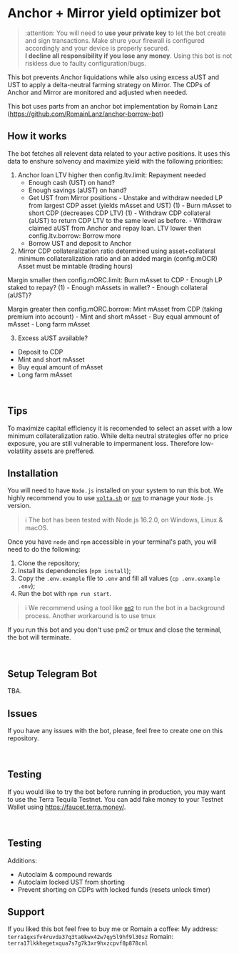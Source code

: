 # Anchor + Mirror yield optimizer bot

> :attention: You will need to **use your private key** to let the bot create and sign transactions. Make shure your firewall is configured accordingly and your device is properly secured.  
> **I decline all responsibility if you lose any money**. Using this bot is not riskless due to faulty configuration/bugs.

This bot prevents Anchor liquidations while also using excess aUST and UST to apply a delta-neutral farming strategy on Mirror.
The CDPs of Anchor and Mirror are monitored and adjusted when needed.

This bot uses parts from an anchor bot implementation by Romain Lanz (https://github.com/RomainLanz/anchor-borrow-bot)
<br />

## How it works

The bot fetches all relevent data related to your active positions.
It uses this data to enshure solvency and maximize yield with the following priorities:

1. Anchor loan
   LTV higher then config.ltv.limit: Repayment needed
   - Enough cash (UST) on hand?
   - Enough savings (aUST) on hand?
   - Get UST from Mirror positions - Unstake and withdraw needed LP from largest CDP asset (yields mAsset and UST) (1) - Burn mAsset to short CDP (decreases CDP LTV) (1) - Withdraw CDP collateral (aUST) to return CDP LTV to the same level as before. - Withdraw claimed aUST from Anchor and repay loan.
     LTV lower then config.ltv.borrow: Borrow more
   - Borrow UST and deposit to Anchor
2. Mirror CDP
   collateralization ratio determined using asset+collateral minimum collateralization ratio and an added margin (config.mOCR)
   Asset must be mintable (trading hours)

Margin smaller then config.mORC.limit: Burn mAsset to CDP - Enough LP staked to repay? (1) - Enough mAssets in wallet? - Enough collateral (aUST)?

Margin greater then config.mORC.borrow: Mint mAsset from CDP (taking premium into account) - Mint and short mAsset - Buy equal ammount of mAsset - Long farm mAsset

3. Excess aUST available?

- Deposit to CDP
- Mint and short mAsset
- Buy equal amount of mAsset
- Long farm mAsset

<br />

## Tips

To maximize capital efficiency it is recomended to select an asset with a low minimum collateralization ratio. While delta neutral strategies offer no price exposure, you are still vulnerable to impermanent loss. Therefore low-volatility assets are preffered.

## Installation

You will need to have `Node.js` installed on your system to run this bot.
We highly recommend you to use [`volta.sh`](https://volta.sh/) or [`nvm`](https://github.com/nvm-sh/nvm) to manage your `Node.js` version.

> :information_source: The bot has been tested with Node.js 16.2.0, on Windows, Linux & macOS.

Once you have `node` and `npm` accessible in your terminal's path, you will need to do the following:

1. Clone the repository;
2. Install its dependencies (`npm install`);
3. Copy the `.env.example` file to `.env` and fill all values (`cp .env.example .env`);
4. Run the bot with `npm run start`.

> :information_source: We recommend using a tool like [`pm2`](https://github.com/Unitech/pm2) to run the bot in a background process.
> Another workaround is to use tmux

If you run this bot and you don't use pm2 or tmux and close the terminal, the bot will terminate.

<br />

## Setup Telegram Bot

TBA.

## Issues

If you have any issues with the bot, please, feel free to create one on this repository.

<br />

## Testing

If you would like to try the bot before running in production, you may want to use the Terra Tequila Testnet.
You can add fake money to your Testnet Wallet using https://faucet.terra.money/.

<br />

## Testing

Additions:

- Autoclaim & compound rewards
- Autoclaim locked UST from shorting
- Prevent shorting on CDPs with locked funds (resets unlock timer)

## Support

If you liked this bot feel free to buy me or Romain a coffee:
My address: `terra1gxsfv4ruvda37q3ta0kwx42w7qy5l9hf9l30sz`
Romain: `terra17lkkhegetxqua7s7g7k3xr9hxzcpvf8p878cnl`
